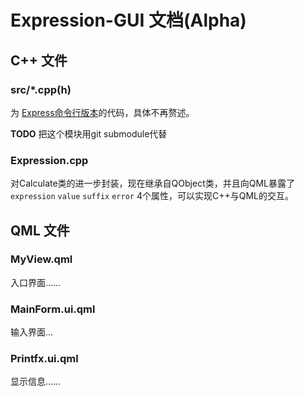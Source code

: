 # Expression-GUI 文档(Alpha)

## C++ 文件

### src/*.cpp(h)
为 [Express命令行版本](https://github.com/FFF-Tuan-431-1/expression)的代码，具体不再赘述。

**TODO** 把这个模块用git submodule代替

### Expression.cpp

对Calculate类的进一步封装，现在继承自QObject类，并且向QML暴露了`expression` `value` `suffix` `error`   4个属性，可以实现C++与QML的交互。


## QML 文件

### MyView.qml

入口界面……

### MainForm.ui.qml

输入界面...

### Printfx.ui.qml

显示信息……
